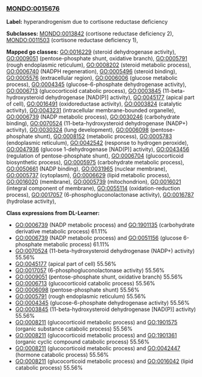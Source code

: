 
### [MONDO:0015676](http://purl.obolibrary.org/obo/MONDO_0015676)
**Label:** hyperandrogenism due to cortisone reductase deficiency

**Subclasses:** [MONDO:0013842](http://purl.obolibrary.org/obo/MONDO_0013842) (cortisone reductase deficiency 2), [MONDO:0011503](http://purl.obolibrary.org/obo/MONDO_0011503) (cortisone reductase deficiency 1), 

**Mapped go classes:** [GO:0016229](http://purl.obolibrary.org/obo/GO_0016229) (steroid dehydrogenase activity), [GO:0009051](http://purl.obolibrary.org/obo/GO_0009051) (pentose-phosphate shunt, oxidative branch), [GO:0005791](http://purl.obolibrary.org/obo/GO_0005791) (rough endoplasmic reticulum), [GO:0008202](http://purl.obolibrary.org/obo/GO_0008202) (steroid metabolic process), [GO:0006740](http://purl.obolibrary.org/obo/GO_0006740) (NADPH regeneration), [GO:0005496](http://purl.obolibrary.org/obo/GO_0005496) (steroid binding), [GO:0005576](http://purl.obolibrary.org/obo/GO_0005576) (extracellular region), [GO:0006006](http://purl.obolibrary.org/obo/GO_0006006) (glucose metabolic process), [GO:0004345](http://purl.obolibrary.org/obo/GO_0004345) (glucose-6-phosphate dehydrogenase activity), [GO:0006713](http://purl.obolibrary.org/obo/GO_0006713) (glucocorticoid catabolic process), [GO:0003845](http://purl.obolibrary.org/obo/GO_0003845) (11-beta-hydroxysteroid dehydrogenase [NAD(P)] activity), [GO:0045177](http://purl.obolibrary.org/obo/GO_0045177) (apical part of cell), [GO:0016491](http://purl.obolibrary.org/obo/GO_0016491) (oxidoreductase activity), [GO:0003824](http://purl.obolibrary.org/obo/GO_0003824) (catalytic activity), [GO:0043231](http://purl.obolibrary.org/obo/GO_0043231) (intracellular membrane-bounded organelle), [GO:0006739](http://purl.obolibrary.org/obo/GO_0006739) (NADP metabolic process), [GO:0030246](http://purl.obolibrary.org/obo/GO_0030246) (carbohydrate binding), [GO:0070524](http://purl.obolibrary.org/obo/GO_0070524) (11-beta-hydroxysteroid dehydrogenase (NADP+) activity), [GO:0030324](http://purl.obolibrary.org/obo/GO_0030324) (lung development), [GO:0006098](http://purl.obolibrary.org/obo/GO_0006098) (pentose-phosphate shunt), [GO:0008152](http://purl.obolibrary.org/obo/GO_0008152) (metabolic process), [GO:0005783](http://purl.obolibrary.org/obo/GO_0005783) (endoplasmic reticulum), [GO:0042542](http://purl.obolibrary.org/obo/GO_0042542) (response to hydrogen peroxide), [GO:0047936](http://purl.obolibrary.org/obo/GO_0047936) (glucose 1-dehydrogenase [NAD(P)] activity), [GO:0043456](http://purl.obolibrary.org/obo/GO_0043456) (regulation of pentose-phosphate shunt), [GO:0006704](http://purl.obolibrary.org/obo/GO_0006704) (glucocorticoid biosynthetic process), [GO:0005975](http://purl.obolibrary.org/obo/GO_0005975) (carbohydrate metabolic process), [GO:0050661](http://purl.obolibrary.org/obo/GO_0050661) (NADP binding), [GO:0031965](http://purl.obolibrary.org/obo/GO_0031965) (nuclear membrane), [GO:0005737](http://purl.obolibrary.org/obo/GO_0005737) (cytoplasm), [GO:0006629](http://purl.obolibrary.org/obo/GO_0006629) (lipid metabolic process), [GO:0016020](http://purl.obolibrary.org/obo/GO_0016020) (membrane), [GO:0005739](http://purl.obolibrary.org/obo/GO_0005739) (mitochondrion), [GO:0016021](http://purl.obolibrary.org/obo/GO_0016021) (integral component of membrane), [GO:0055114](http://purl.obolibrary.org/obo/GO_0055114) (oxidation-reduction process), [GO:0017057](http://purl.obolibrary.org/obo/GO_0017057) (6-phosphogluconolactonase activity), [GO:0016787](http://purl.obolibrary.org/obo/GO_0016787) (hydrolase activity), 

**Class expressions from DL-Learner:**

- [GO:0006739](http://purl.obolibrary.org/obo/GO_0006739) (NADP metabolic process) and [GO:1901135](http://purl.obolibrary.org/obo/GO_1901135) (carbohydrate derivative metabolic process) 61.11%
- [GO:0006739](http://purl.obolibrary.org/obo/GO_0006739) (NADP metabolic process) and [GO:0051156](http://purl.obolibrary.org/obo/GO_0051156) (glucose 6-phosphate metabolic process) 61.11%
- [GO:0070524](http://purl.obolibrary.org/obo/GO_0070524) (11-beta-hydroxysteroid dehydrogenase (NADP+) activity) 55.56%
- [GO:0045177](http://purl.obolibrary.org/obo/GO_0045177) (apical part of cell) 55.56%
- [GO:0017057](http://purl.obolibrary.org/obo/GO_0017057) (6-phosphogluconolactonase activity) 55.56%
- [GO:0009051](http://purl.obolibrary.org/obo/GO_0009051) (pentose-phosphate shunt, oxidative branch) 55.56%
- [GO:0006713](http://purl.obolibrary.org/obo/GO_0006713) (glucocorticoid catabolic process) 55.56%
- [GO:0006098](http://purl.obolibrary.org/obo/GO_0006098) (pentose-phosphate shunt) 55.56%
- [GO:0005791](http://purl.obolibrary.org/obo/GO_0005791) (rough endoplasmic reticulum) 55.56%
- [GO:0004345](http://purl.obolibrary.org/obo/GO_0004345) (glucose-6-phosphate dehydrogenase activity) 55.56%
- [GO:0003845](http://purl.obolibrary.org/obo/GO_0003845) (11-beta-hydroxysteroid dehydrogenase [NAD(P)] activity) 55.56%
- [GO:0008211](http://purl.obolibrary.org/obo/GO_0008211) (glucocorticoid metabolic process) and [GO:1901575](http://purl.obolibrary.org/obo/GO_1901575) (organic substance catabolic process) 55.56%
- [GO:0008211](http://purl.obolibrary.org/obo/GO_0008211) (glucocorticoid metabolic process) and [GO:1901361](http://purl.obolibrary.org/obo/GO_1901361) (organic cyclic compound catabolic process) 55.56%
- [GO:0008211](http://purl.obolibrary.org/obo/GO_0008211) (glucocorticoid metabolic process) and [GO:0042447](http://purl.obolibrary.org/obo/GO_0042447) (hormone catabolic process) 55.56%
- [GO:0008211](http://purl.obolibrary.org/obo/GO_0008211) (glucocorticoid metabolic process) and [GO:0016042](http://purl.obolibrary.org/obo/GO_0016042) (lipid catabolic process) 55.56%



